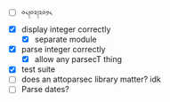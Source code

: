 - [ ] `༠༨།༠༢།༢༠༡༨`
- [x] display integer correctly
    - [x] separate module
- [x] parse integer correctly
    - [x] allow any parsecT thing
- [x] test suite
- [ ] does an attoparsec library matter? idk
- [ ] Parse dates?
